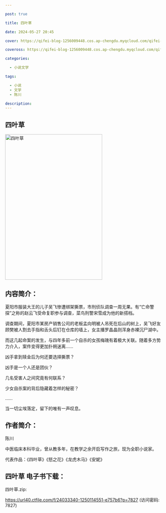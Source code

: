 ```yaml
---

post: true

title: 四叶草

date: 2024-05-27 20:45

cover: https://qifei-blog-1256009448.cos.ap-chengdu.myqcloud.com/qifei-blog/661b27c268eb9357134bcb67.jpg

coveross: https://qifei-blog-1256009448.cos.ap-chengdu.myqcloud.com/qifei-blog/661b27c268eb9357134bcb67.jpg

categories:

  - 小说文学

tags:

  - 小说
  - 文学
  - 陈川

description:
---
```


## 四叶草
<img alt="四叶草 " class="aligncenter loading" data-was-processed="true" decoding="async" fetchpriority="high" height="471" src="https://qifei-blog-1256009448.cos.ap-chengdu.myqcloud.com/qifei-blog/661b27c268eb9357134bcb67.jpg" style="cursor: zoom-in;" width="314"/>

## 内容简介：

夏阳市服装大王的儿子吴飞惨遭绑架撕票，市刑侦队调查一周无果。有“亡命警探”之称的赵云飞受命复职参与调查，菜鸟刑警宋雪成为他的新搭档。

调查期间，夏阳市某房产销售公司的老板孟向明被人吊死在后山的树上，吴飞好友顾樊被人割去手指和舌头后钉在仓库的墙上，女主播罗晶晶则浑身赤裸沉尸湖中。

而这几起命案的发生，与四年多前一个自杀的女孩梅瑰有着极大关联。随着多方势力介入，案件变得更加扑朔迷离……

凶手拿到赎金后为何还要选择撕票？

凶手是一个人还是团伙？

几名受害人之间究竟有何联系？

少女自杀案的背后隐藏着怎样的秘密？

……

当一切尘埃落定，留下的唯有一声叹息。

## 作者简介：

陈川

中医临床本科毕业，曾从教多年，在教学之余开启写作之旅，现为全职小说家。

代表作品：《四叶草》《怒之花》《龙虎木马》《安妮》

## 四叶草 电子书下载：
四叶草.zip: 

https://url40.ctfile.com/f/24033340-1250114551-e757b6?p=7827 (访问密码: 7827)
